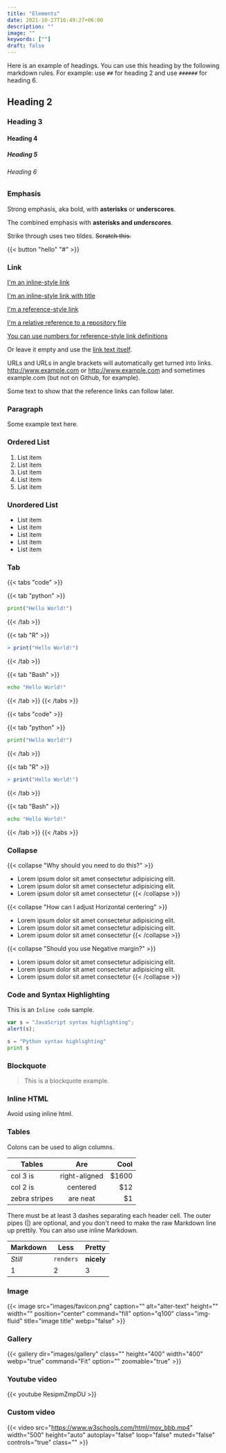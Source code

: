 ```yaml
---
title: "Elements"
date: 2021-10-27T16:49:27+06:00
description: ""
image: ""
keywords: [""]
draft: false
---
```


Here is an example of headings. You can use this heading by the following
markdown rules. For example: use `##` for heading 2 and use `######` for
heading 6.

## Heading 2

### Heading 3

#### Heading 4

##### Heading 5

###### Heading 6

### Emphasis

Strong emphasis, aka bold, with **asterisks** or **underscores**.

The combined emphasis with **asterisks and _underscores_**.

Strike through uses two tildes. ~~Scratch this.~~

{{< button "hello" "#" >}}

### Link

[I'm an inline-style link](https://www.google.com)

[I'm an inline-style link with title](https://www.google.com "Google's Homepage")

[I'm a reference-style link][Arbitrary case-insensitive reference text]

[I'm a relative reference to a repository file](events.md)

[You can use numbers for reference-style link definitions][1]

Or leave it empty and use the [link text itself].

URLs and URLs in angle brackets will automatically get turned into links.
<http://www.example.com> or <http://www.example.com> and sometimes
example.com (but not on Github, for example).

Some text to show that the reference links can follow later.

[arbitrary case-insensitive reference text]: https://www.themefisher.com
[1]: https://gethugothemes.com
[link text itself]: https://www.getjekyllthemes.com

### Paragraph

Some example text here.

### Ordered List

1. List item
2. List item
3. List item
4. List item
5. List item

### Unordered List

- List item
- List item
- List item
- List item
- List item

### Tab

{{< tabs "code" >}}

{{< tab "python" >}}

```python
print("Hello World!")
```

{{< /tab >}}

{{< tab "R" >}}

```R
> print("Hello World!")
```

{{< /tab >}}

{{< tab "Bash" >}}

```Bash
echo "Hello World!"
```

{{< /tab >}}
{{< /tabs >}}

{{< tabs "code" >}}

{{< tab "python" >}}

```python
print("Hello World!")
```

{{< /tab >}}

{{< tab "R" >}}

```R
> print("Hello World!")
```

{{< /tab >}}

{{< tab "Bash" >}}

```Bash
echo "Hello World!"
```

{{< /tab >}}
{{< /tabs >}}

### Collapse

{{< collapse "Why should you need to do this?" >}}

- Lorem ipsum dolor sit amet consectetur adipisicing elit.
- Lorem ipsum dolor sit amet consectetur adipisicing elit.
- Lorem ipsum dolor sit amet consectetur
  {{< /collapse >}}

{{< collapse "How can I adjust Horizontal centering" >}}

- Lorem ipsum dolor sit amet consectetur adipisicing elit.
- Lorem ipsum dolor sit amet consectetur adipisicing elit.
- Lorem ipsum dolor sit amet consectetur
  {{< /collapse >}}

{{< collapse "Should you use Negative margin?" >}}

- Lorem ipsum dolor sit amet consectetur adipisicing elit.
- Lorem ipsum dolor sit amet consectetur adipisicing elit.
- Lorem ipsum dolor sit amet consectetur
  {{< /collapse >}}

### Code and Syntax Highlighting

This is an `Inline code` sample.

```javascript
var s = "JavaScript syntax highlighting";
alert(s);
```

```python
s = "Python syntax highlighting"
print s
```

### Blockquote

> This is a blockquote example.

### Inline HTML

Avoid using inline html.

### Tables

Colons can be used to align columns.

| Tables        |      Are      |  Cool |
| ------------- | :-----------: | ----: |
| col 3 is      | right-aligned | $1600 |
| col 2 is      |   centered    |   $12 |
| zebra stripes |   are neat    |    $1 |

There must be at least 3 dashes separating each header cell.
The outer pipes (|) are optional, and you don't need to make the
raw Markdown line up prettily. You can also use inline Markdown.

| Markdown | Less      | Pretty     |
| -------- | --------- | ---------- |
| _Still_  | `renders` | **nicely** |
| 1        | 2         | 3          |

### Image

{{< image
    src="images/favicon.png"
    caption="" alt="alter-text"
    height="" width=""
    position="center"
    command="fill"
    option="q100"
    class="img-fluid"
    title="image title"
    webp="false" >}}

### Gallery

{{< gallery
    dir="images/gallery"
    class=""
    height="400"
    width="400"
    webp="true"
    command="Fit"
    option=""
    zoomable="true" >}}

### Youtube video

{{< youtube ResipmZmpDU >}}

### Custom video

{{< video
    src="<https://www.w3schools.com/html/mov_bbb.mp4>"
    width="500"
    height="auto"
    autoplay="false"
    loop="false"
    muted="false"
    controls="true"
    class="" >}}
